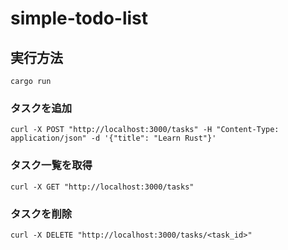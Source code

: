 # simple-todo-list

## 実行方法
```
cargo run
```


### タスクを追加
```
curl -X POST "http://localhost:3000/tasks" -H "Content-Type: application/json" -d '{"title": "Learn Rust"}'
```


### タスク一覧を取得
```
curl -X GET "http://localhost:3000/tasks"
```

### タスクを削除
```
curl -X DELETE "http://localhost:3000/tasks/<task_id>"
```